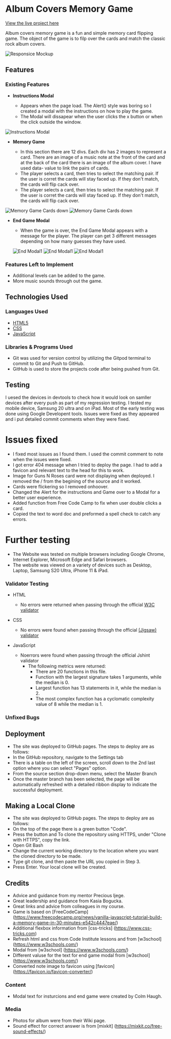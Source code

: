 # Album Covers Memory Game

 [View the live project here](https://colmhaugh.github.io/Album-Covers-Memory-Game/)

Album covers memory game is a fun and simple memory card flipping game.  The object of the game is to filp over the cards and match the classic rock album covers.

![Responsice Mockup](https://github.com/colmhaugh/Album-Covers-Memory-Game/main/assets/images/redameimages/AmIResponsive.JPG)

## Features 

### Existing Features

- __Instructions Modal__

  - Appears when the page load.  The Alert() style was boring so I created a modal with the instructions on how to play the game.
  - The Modal will dissapear when the user clicks the x button or when the click outside the window. 

![Instructions Modal](https://github.com/colmhaugh/Album-Covers-Memory-Game/main/assets/images/readmeimages/InstructionsModal.JPG)

- __Memory Game__

  - In this section there are 12 divs.  Each div has 2 images to represent a card.  There are an image of a music note at the front of the card and at the back of the card there is an image of the album cover.  I have used data- value to link the pairs of cards.
  - The player selects a card, then tries to select the matching pair.  If the user is corret the cards will stay faced up.  If they don't match, the cards will flip cack over.  
  - The player selects a card, then tries to select the matching pair.  If the user is corret the cards will stay faced up.  If they don't match, the cards will flip cack over.

![Memory Game Cards down](https://github.com/colmhaugh/Album-Covers-Memory-Game/blob/main/assets/images/readmeimages/MemoryGameCards.JPG)
![Memory Game Cards down](https://github.com/colmhaugh/Album-Covers-Memory-Game/blob/main/assets/images/readmeimages/MemoryGameCardsAlbums.JPG)

- __End Game Modal__

  - When the game is over, the End Game Modal appears with a message for the player.  The player can get 3 different messages depending on how many guesses they have used.

  ![End Modal1](https://github.com/colmhaugh/Album-Covers-Memory-Game/blob/main/assets/images/readmeimages/EndGameModal1.JPG)
   ![End Modal1](https://github.com/colmhaugh/Album-Covers-Memory-Game/blob/main/assets/images/readmeimages/EndGameModal2.JPG)
    ![End Modal1](https://github.com/colmhaugh/Album-Covers-Memory-Game/blob/main/assets/images/readmeimages/EndGameModal3.JPG)

### Features Left to Implement

- Additional levels can be added to the game.
- More music sounds through out the game.

## Technologies Used 

### Languages Used

  - [HTML5](https://en.wikipedia.org/wiki/HTML5)
  - [CSS](https://en.wikipedia.org/wiki/CSS)
  - [JavaScript](https://en.wikipedia.org/wiki/JavaScript)

### Libraries & Programs Used

  - Git was used for version control by utilizing the Gitpod terminal to commit to Git and Push to GitHub.
  - GitHub is used to store the projects code after being pushed from Git.


## Testing 

I uesed the devices in devtools to check how it would look on samller devices after every push as part of my regression testing.
I tested my mobile device, Samsung 20 ultra and on iPad.
Most of the early testing was done using Google Developent tools.
Issues were fixed as they appeared and i put detailed commit comments when they were fixed.

# Issues fixed

- I fixed most issues as I found them.  I used the commit comment to note when the issues were fixed.
- I got error 404 message when I tried to deploy the page.  I had to add a favicon and relevant text to the head for this to work.
- Image for Guns N Roses card were not displaying when deployed.  I removed the / from the begining of the source and it worked.
- Cards were flickering so I removed onhoover.
- Changed the Alert for the instructions and Game over to a Modal for a better user experience.
- Added function from Free Code Camp to fix when user double clicks a card.
- Copied the text to word doc and preformed a spell check to catch any errors.

# Further testing
- The Website was tested on multiple browsers including Google Chrome, Internet Explorer, Microsoft Edge and Safari browsers.
- The website was viewed on a variety of devices such as Desktop, Laptop, Samsung S20 Ultra, iPhone 11 & iPad.


### Validator Testing 

- HTML
  - No errors were returned when passing through the official [W3C validator](https://validator.w3.org/nu/#textarea)
- CSS
  - No errors were found when passing through the official [(Jigsaw) validator](https://jigsaw.w3.org/css-validator/validator)

- JavaScript
  - Noerrors were found when passing through the official Jshint validator
    - The following metrics were returned:
      - There are 20 functions in this file.
      - Function with the largest signature takes 1 arguments, while the median is 0.
      - Largest function has 13 statements in it, while the median is 2.
      - The most complex function has a cyclomatic complexity value of 8 while the median is 1.

### Unfixed Bugs


## Deployment

  - The site was deployed to GitHub pages. The steps to deploy are as follows: 
  - In the GitHub repository, navigate to the Settings tab 
  - There is a table on the left of the screen, scroll down to the 2nd last option where you can select "Pages" option.
  - From the source section drop-down menu, select the Master Branch
  - Once the master branch has been selected, the page will be automatically refreshed with a detailed ribbon display to indicate the successful deployment. 

## Making a Local Clone

  - The site was deployed to GitHub pages. The steps to deploy are as follows: 
  - On the top of the page there is a green button "Code".
  - Press the button and To clone the repository using HTTPS, under "Clone with HTTPS", copy the link.
  - Open Git Bash
  - Change the current working directory to the location where you want the cloned directory to be made.
  - Type git clone, and then paste the URL you copied in Step 3.
  - Press Enter. Your local clone will be created.

## Credits 

- Advice and guidance from my mentor Precious Ijege.
- Great leadership and guidance from Kasia Bogucka.
- Great links and advice from colleagues in my course. 
- Game is based on [FreeCodeCamp] (https://www.freecodecamp.org/news/vanilla-javascript-tutorial-build-a-memory-game-in-30-minutes-e542c4447eae/)
- Additional flexbox information from [css-tricks] (https://www.css-tricks.com)
- Refresh html and css from Code Institute lessons and from [w3school] (https://www.w3schools.com/)
- Modal from [w3school] (https://www.w3schools.com/)
- Different valuse for the text for end game modal from [w3school] (https://www.w3schools.com/)
- Converted note image to favicon using [favicon] (https://favicon.io/favicon-converter/)


### Content 

- Modal text for insturcions and end game were created by Colm Haugh.


### Media

- Photos for album were from their Wiki page.
- Sound effect for correct answer is from [mixkit] (https://mixkit.co/free-sound-effects/)


